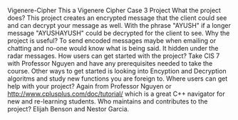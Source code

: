 Vigenere-Cipher
This a Vigenere Cipher Case 3 Project What the project does? This project creates an encrypted message that the client could see and can decrypt your message as well. With the phrase "AYUSH" if a longer message "AYUSHAYUSH" could be decrypted for the client to see. Why the project is useful? To send encoded messages maybe when emailing or chatting and no-one would know what is being said. It hidden under the radar messages. How users can get started with the project? Take CIS 7 with Professor Nguyen and have any prerequisites needed to take the course. Other ways to get started is looking into Encyption and Decryption algoritms and study new functions you are foreign to. Where users can get help with your project? Again from Professor Nguyen or http://www.cplusplus.com/doc/tutorial/ which is a great C++ navigator for new and re-learning students. Who maintains and contributes to the project? Elijah Benson and Nestor Garcia.
